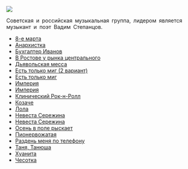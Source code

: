 ![](/songs/абв/Бахыт-Компот/bahyt-kompot.jpg)  

Советская и российская музыкальная группа, лидером является музыкант и поэт Вадим Степанцов.

* [8-е марта](/songs/абв/Бахыт-Компот/8-е%20марта)
* [Анархистка](/songs/абв/Бахыт-Компот/Анархистка)
* [Бухгалтер Иванов](/songs/абв/Бахыт-Компот/Бухгалтер%20Иванов)
* [В Ростове у рынка центрального](/songs/абв/Бахыт-Компот/В%20Ростове%20у%20рынка%20центрального)
* [Дьявольская месса](/songs/абв/Бахыт-Компот/Дьявольская%20месса)
* [Есть только миг (2 вариант)](/songs/абв/Бахыт-Компот/Есть%20только%20миг%20(2%20вариант))
* [Есть только миг](/songs/абв/Бахыт-Компот/Есть%20только%20миг)
* [Импepия](/songs/абв/Бахыт-Компот/Импepия)
* [Империя](/songs/абв/Бахыт-Компот/Империя)
* [Клинический Рок-н-Ролл](/songs/абв/Бахыт-Компот/Клинический%20Рок-н-Ролл)
* [Козаче](/songs/абв/Бахыт-Компот/Козаче)
* [Лола](/songs/абв/Бахыт-Компот/Лола)
* [Нeвecтa Cepeжинa](/songs/абв/Бахыт-Компот/Нeвecтa%20Cepeжинa)
* [Невеста Сережина](/songs/абв/Бахыт-Компот/Невеста%20Сережина)
* [Осень в поле рыскает](/songs/абв/Бахыт-Компот/Осень%20в%20поле%20рыскает)
* [Пионервожатая](/songs/абв/Бахыт-Компот/Пионервожатая)
* [Раздень меня по телефону](/songs/абв/Бахыт-Компот/Раздень%20меня%20по%20телефону)
* [Таня, Танюша](/songs/абв/Бахыт-Компот/Таня,%20Танюша)
* [Хуанита](/songs/абв/Бахыт-Компот/Хуанита)
* [Чесотка](/songs/абв/Бахыт-Компот/Чесотка)